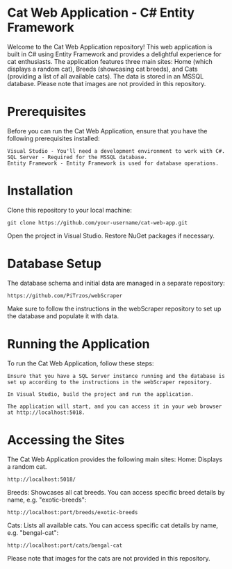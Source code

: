 # Cat Web Application - C# Entity Framework

Welcome to the Cat Web Application repository! This web application is built in C# using Entity Framework and provides a delightful experience for cat enthusiasts. The application features three main sites: Home (which displays a random cat), 
Breeds (showcasing cat breeds), and Cats (providing a list of all available cats). The data is stored in an MSSQL database. Please note that images are not provided in this repository.

# Prerequisites

Before you can run the Cat Web Application, ensure that you have the following prerequisites installed:

    Visual Studio - You'll need a development environment to work with C#.
    SQL Server - Required for the MSSQL database.
    Entity Framework - Entity Framework is used for database operations.

# Installation
 Clone this repository to your local machine:

    git clone https://github.com/your-username/cat-web-app.git
    
 Open the project in Visual Studio.
 Restore NuGet packages if necessary.

# Database Setup

The database schema and initial data are managed in a separate repository:

    https://github.com/PiTrzos/webScraper

Make sure to follow the instructions in the webScraper repository to set up the database and populate it with data.

# Running the Application

To run the Cat Web Application, follow these steps:

    Ensure that you have a SQL Server instance running and the database is set up according to the instructions in the webScraper repository.

    In Visual Studio, build the project and run the application.

    The application will start, and you can access it in your web browser at http://localhost:5018.

# Accessing the Sites

The Cat Web Application provides the following main sites:
Home: Displays a random cat.

    http://localhost:5018/

Breeds: Showcases all cat breeds. You can access specific breed details by name, e.g. "exotic-breeds":

    http://localhost:port/breeds/exotic-breeds

Cats: Lists all available cats. You can access specific cat details by name, e.g. "bengal-cat":

    http://localhost:port/cats/bengal-cat

Please note that images for the cats are not provided in this repository.
